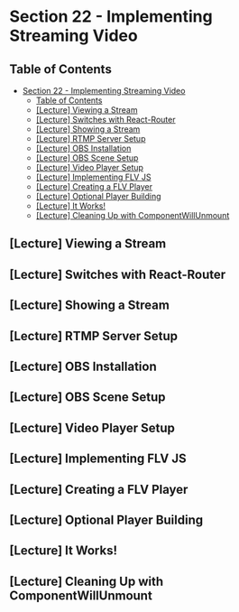 # Section 22 - Implementing Streaming Video

## Table of Contents

- [Section 22 - Implementing Streaming Video](#section-22---implementing-streaming-video)
  - [Table of Contents](#table-of-contents)
  - [[Lecture] Viewing a Stream](#lecture-viewing-a-stream)
  - [[Lecture] Switches with React-Router](#lecture-switches-with-react-router)
  - [[Lecture] Showing a Stream](#lecture-showing-a-stream)
  - [[Lecture] RTMP Server Setup](#lecture-rtmp-server-setup)
  - [[Lecture] OBS Installation](#lecture-obs-installation)
  - [[Lecture] OBS Scene Setup](#lecture-obs-scene-setup)
  - [[Lecture] Video Player Setup](#lecture-video-player-setup)
  - [[Lecture] Implementing FLV JS](#lecture-implementing-flv-js)
  - [[Lecture] Creating a FLV Player](#lecture-creating-a-flv-player)
  - [[Lecture] Optional Player Building](#lecture-optional-player-building)
  - [[Lecture] It Works!](#lecture-it-works)
  - [[Lecture] Cleaning Up with ComponentWillUnmount](#lecture-cleaning-up-with-componentwillunmount)

## [Lecture] Viewing a Stream

## [Lecture] Switches with React-Router

## [Lecture] Showing a Stream

## [Lecture] RTMP Server Setup

## [Lecture] OBS Installation

## [Lecture] OBS Scene Setup

## [Lecture] Video Player Setup

## [Lecture] Implementing FLV JS

## [Lecture] Creating a FLV Player

## [Lecture] Optional Player Building

## [Lecture] It Works!

## [Lecture] Cleaning Up with ComponentWillUnmount
